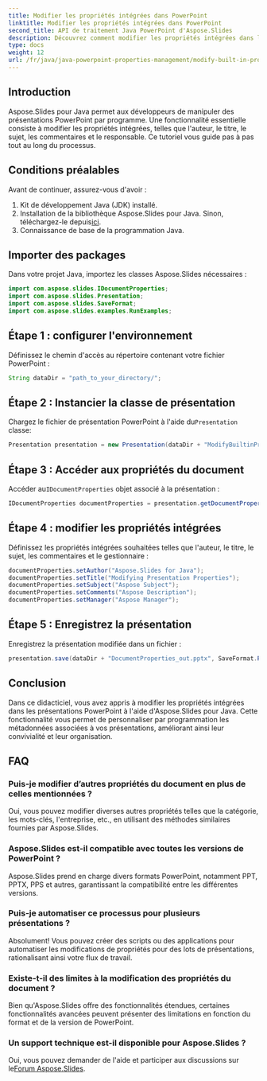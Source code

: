 ```yaml
---
title: Modifier les propriétés intégrées dans PowerPoint
linktitle: Modifier les propriétés intégrées dans PowerPoint
second_title: API de traitement Java PowerPoint d'Aspose.Slides
description: Découvrez comment modifier les propriétés intégrées dans les présentations PowerPoint à l'aide d'Aspose.Slides pour Java. Améliorez vos présentations par programmation.
type: docs
weight: 12
url: /fr/java/java-powerpoint-properties-management/modify-built-in-properties-powerpoint/
---
```

## Introduction
Aspose.Slides pour Java permet aux développeurs de manipuler des présentations PowerPoint par programme. Une fonctionnalité essentielle consiste à modifier les propriétés intégrées, telles que l'auteur, le titre, le sujet, les commentaires et le responsable. Ce tutoriel vous guide pas à pas tout au long du processus.
## Conditions préalables
Avant de continuer, assurez-vous d'avoir :
1. Kit de développement Java (JDK) installé.
2.  Installation de la bibliothèque Aspose.Slides pour Java. Sinon, téléchargez-le depuis[ici](https://releases.aspose.com/slides/java/).
3. Connaissance de base de la programmation Java.
## Importer des packages
Dans votre projet Java, importez les classes Aspose.Slides nécessaires :
```java
import com.aspose.slides.IDocumentProperties;
import com.aspose.slides.Presentation;
import com.aspose.slides.SaveFormat;
import com.aspose.slides.examples.RunExamples;
```
## Étape 1 : configurer l'environnement
Définissez le chemin d'accès au répertoire contenant votre fichier PowerPoint :
```java
String dataDir = "path_to_your_directory/";
```
## Étape 2 : Instancier la classe de présentation
 Chargez le fichier de présentation PowerPoint à l'aide du`Presentation` classe:
```java
Presentation presentation = new Presentation(dataDir + "ModifyBuiltinProperties.pptx");
```
## Étape 3 : Accéder aux propriétés du document
 Accéder au`IDocumentProperties` objet associé à la présentation :
```java
IDocumentProperties documentProperties = presentation.getDocumentProperties();
```
## Étape 4 : modifier les propriétés intégrées
Définissez les propriétés intégrées souhaitées telles que l'auteur, le titre, le sujet, les commentaires et le gestionnaire :
```java
documentProperties.setAuthor("Aspose.Slides for Java");
documentProperties.setTitle("Modifying Presentation Properties");
documentProperties.setSubject("Aspose Subject");
documentProperties.setComments("Aspose Description");
documentProperties.setManager("Aspose Manager");
```
## Étape 5 : Enregistrez la présentation
Enregistrez la présentation modifiée dans un fichier :
```java
presentation.save(dataDir + "DocumentProperties_out.pptx", SaveFormat.Pptx);
```

## Conclusion
Dans ce didacticiel, vous avez appris à modifier les propriétés intégrées dans les présentations PowerPoint à l'aide d'Aspose.Slides pour Java. Cette fonctionnalité vous permet de personnaliser par programmation les métadonnées associées à vos présentations, améliorant ainsi leur convivialité et leur organisation.
## FAQ
### Puis-je modifier d’autres propriétés du document en plus de celles mentionnées ?
Oui, vous pouvez modifier diverses autres propriétés telles que la catégorie, les mots-clés, l'entreprise, etc., en utilisant des méthodes similaires fournies par Aspose.Slides.
### Aspose.Slides est-il compatible avec toutes les versions de PowerPoint ?
Aspose.Slides prend en charge divers formats PowerPoint, notamment PPT, PPTX, PPS et autres, garantissant la compatibilité entre les différentes versions.
### Puis-je automatiser ce processus pour plusieurs présentations ?
Absolument! Vous pouvez créer des scripts ou des applications pour automatiser les modifications de propriétés pour des lots de présentations, rationalisant ainsi votre flux de travail.
### Existe-t-il des limites à la modification des propriétés du document ?
Bien qu'Aspose.Slides offre des fonctionnalités étendues, certaines fonctionnalités avancées peuvent présenter des limitations en fonction du format et de la version de PowerPoint.
### Un support technique est-il disponible pour Aspose.Slides ?
 Oui, vous pouvez demander de l'aide et participer aux discussions sur le[Forum Aspose.Slides](https://forum.aspose.com/c/slides/11).